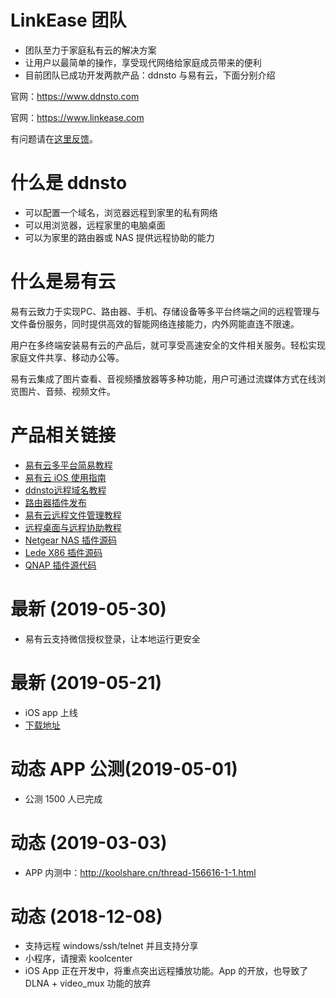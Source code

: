 # LinkEase 团队
* 团队至力于家庭私有云的解决方案
* 让用户以最简单的操作，享受现代网络给家庭成员带来的便利
* 目前团队已成功开发两款产品：ddnsto 与易有云，下面分别介绍

官网：https://www.ddnsto.com

官网：https://www.linkease.com

有问题请在[这里反馈](https://github.com/koolshare/ddnsto/issues/new)。

# 什么是 ddnsto
* 可以配置一个域名，浏览器远程到家里的私有网络
* 可以用浏览器，远程家里的电脑桌面
* 可以为家里的路由器或 NAS 提供远程协助的能力

# 什么是易有云

易有云致力于实现PC、路由器、手机、存储设备等多平台终端之间的远程管理与文件备份服务，同时提供高效的智能网络连接能力，内外网能直连不限速。

用户在多终端安装易有云的产品后，就可享受高速安全的文件相关服务。轻松实现家庭文件共享、移动办公等。

易有云集成了图片查看、音视频播放器等多种功能，用户可通过流媒体方式在线浏览图片、音频、视频文件。

# 产品相关链接
* [易有云多平台简易教程](doc/easy-explorer.md)
* [易有云 iOS 使用指南](https://www.ddnsto.com/doc/iOS.html)
* [ddnsto远程域名教程](http://koolshare.cn/thread-123567-1-1.html)
* [路由器插件发布](http://koolshare.cn/thread-116500-1-1.html)
* [易有云远程文件管理教程](http://koolshare.cn/thread-129199-1-1.html)
* [远程桌面与远程协助教程](http://koolshare.cn/thread-143102-1-1.html)
* [Netgear NAS 插件源码](https://github.com/koolshare/readynas-easyexplorer)
* [Lede X86 插件源码](https://github.com/koolshare/ledesoft/tree/master/easyexplorer)
* [QNAP 插件源代码](https://github.com/koolshare/qnap-easyexplorer)

# 最新 (2019-05-30)
* 易有云支持微信授权登录，让本地运行更安全

# 最新 (2019-05-21)
* iOS app 上线
* [下载地址](http://t.cn/E9lz9Mo)

# 动态 APP 公测(2019-05-01)
* 公测 1500 人已完成

# 动态 (2019-03-03)
* APP 内测中：http://koolshare.cn/thread-156616-1-1.html

# 动态 (2018-12-08)
* 支持远程 windows/ssh/telnet 并且支持分享
* 小程序，请搜索 koolcenter
* iOS App 正在开发中，将重点突出远程播放功能。App 的开放，也导致了 DLNA + video_mux  功能的放弃

